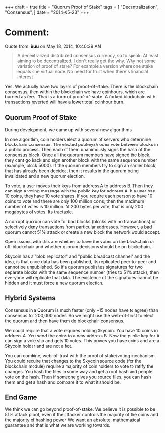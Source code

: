 +++
draft = true
title = "Quorum Proof of Stake"
tags = [
    "Decentralization",
    "Consensus",
]
date = "2014-05-23"
+++

# Comment:

Quote from: **iruu** on May 18, 2014, 10:40:39 AM
>A decentralized distributed consensus currency, so to speak. At least aiming to be decentralized.
>I don't really get the why. Why not some variation of proof of stake? For example a version where one stake equals one virtual node. No need for trust when there's financial interest.

Yes. We actually have two layers of proof-of-stake. There is the blockchain consensus, then within the blockchain we have coinhours, which are burned as fees. That is a form of proof-of-stake.  A forked blockchain with transactions reverted will have a lower total coinhour burn.

## Quorum Proof of Stake

During development, we came up with several new algorithms.

In one algorithm, coin holders elect a quorum of servers who determine blockchain consensus. The elected pubkeys/nodes vote between blocks in a public process. Then each of them unanimously signs the hash of the consensus block. Once all the quorum members have signed the block, they cant go back and sign another block with the same sequence number (example, block 5000). If the quorum members try to sign an earlier block, that has already been decided, then it results in the quorum being invalidated and a new quorum election.

To vote, a user moves their keys from address A to address B. Then they can sign a voting message with the public key for address A. If a user has 10 coins, they have 10 vote shares. If you require each person to have 10 coins to vote and there are only 100 million coins, then the maximum number of votes is 10 million. At 200 bytes per vote, that is only 200 megabytes of votes. Its tractable.

A corrupt quorum can vote for bad blocks (blocks with no transactions) or selectively deny transactions from particular addresses. However, a bad quorum cannot 51% attack or create a new block the network would accept.

Open issues, with this are whether to have the votes on the blockchain or off-blockchain and whether quorum decisions should be on blockchain.

Skycoin has a "blob replicator" and "public broadcast channel" and the idea, is that once data has been published, its replicated peer-to-peer and cannot be unpublished. So if a quorum publishes signatures for two separate blocks with the same sequence number (tries to 51% attack), then everyone will replicate that data. The existence of the signatures cannot be hidden and it must force a new quorum election.

## Hybrid Systems

Consensus in a Quorum is much faster (only ~15 nodes have to agree) than consensus for 200,000 nodes. So we might use the web-of-trust to elect the quorum and then have them do blockchain consensus.

We could require that a vote requires holding Skycoin. You have 10 coins in address A. You send the coins to a new address B. Now the public key for A can sign a vote slip and gets 10 votes. This proves you have coins and are a Skycoin holder and are not a bot.

You can combine, web-of-trust with the proof of stake/voting mechanism. You could require that changes to the Skycoin source code (for the blockchain module) require a majority of coin holders to vote to ratify the changes. You hash the files in some way and get a root hash and people vote on the hash. Then if someone gives you source files, you can hash them and get a hash and compare it to what it should be.

## End Game

We think we can go beyond proof-of-stake. We believe it is possible to be 51% attack proof, even if the attacker controls the majority of the coins and the majority of hashing power. We want an absolute, mathematical guarantee and that is what we are working towards.

